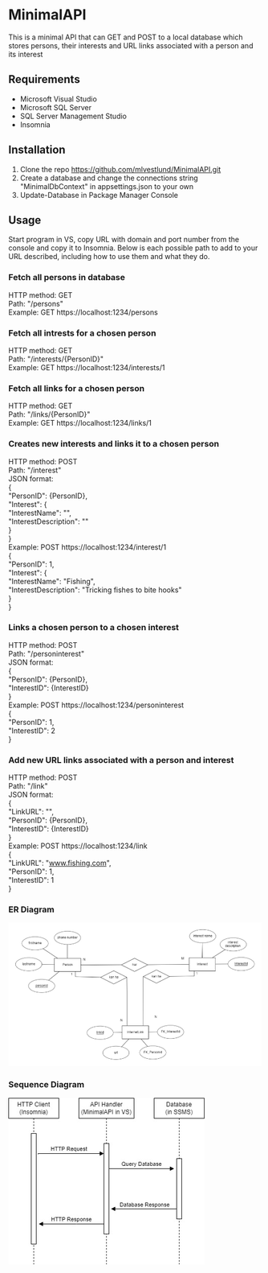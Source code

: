 # MinimalAPI

This is a minimal API that can GET and POST to a local database which stores persons, their interests and URL links associated with a person and its interest

## Requirements
- Microsoft Visual Studio
- Microsoft SQL Server
- SQL Server Management Studio
- Insomnia

## Installation

1. Clone the repo https://github.com/mlvestlund/MinimalAPI.git
2. Create a database and change the connections string "MinimalDbContext" in appsettings.json to your own
3. Update-Database in Package Manager Console

## Usage
Start program in VS, copy URL with domain and port number from the console and copy it to Insomnia. Below is each possible path to add to your URL described, including how to use them and what they do.

### Fetch all persons in database
HTTP method: GET  
Path: "/persons"  
Example: GET https://localhost:1234/persons  

### Fetch all intrests for a chosen person
HTTP method: GET  
Path: "/interests/{PersonID}"  
Example: GET https://localhost:1234/interests/1  

### Fetch all links for a chosen person
HTTP method: GET  
Path: "/links/{PersonID}"  
Example: GET https://localhost:1234/links/1  

### Creates new interests and links it to a chosen person
HTTP method: POST  
Path: "/interest"  
JSON format:  
{  
	"PersonID": {PersonID},  
 	"Interest": {  
  		"InterestName": "",  
    		"InterestDescription": ""  
	}  
 }  
 Example: POST https://localhost:1234/interest/1  
{  
	"PersonID": 1,  
 	"Interest": {  
  		"InterestName": "Fishing",  
    		"InterestDescription": "Tricking fishes to bite hooks"  
	}  
 }  

### Links a chosen person to a chosen interest
HTTP method: POST  
Path: "/personinterest"  
JSON format:  
{  
	"PersonID": {PersonID},  
 	"InterestID": {InterestID}  
}  
Example: POST https://localhost:1234/personinterest  
{  
	"PersonID": 1,  
 	"InterestID": 2  
}  

### Add new URL links associated with a person and interest
HTTP method: POST  
Path: "/link"  
JSON format:  
{  
	"LinkURL": "",  
 	"PersonID": {PersonID},  
  	"InterestID": {InterestID}  
}  
Example: POST https://localhost:1234/link  
{  
	"LinkURL": "www.fishing.com",  
 	"PersonID": 1,  
  	"InterestID": 1  
}

### ER Diagram
![Image of ER Diagram for MinimalAPI DB](Diagrams/ER_diagram.png)

### Sequence Diagram
![Image of Sequence Diagram for MinimalAPI](Diagrams/Sequence_diagram.jpg)
